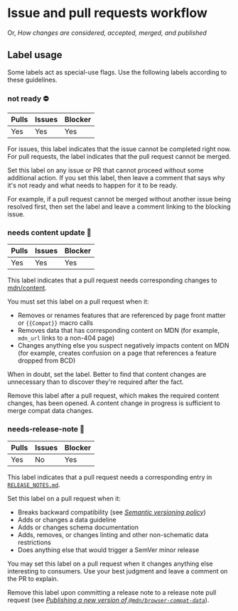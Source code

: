 # Issue and pull requests workflow

Or, _How changes are considered, accepted, merged, and published_

## Label usage

Some labels act as special-use flags. Use the following labels according to these guidelines.

### not ready ⛔

| Pulls | Issues | Blocker |
| ----- | ------ | ------- |
| Yes   | Yes    | Yes     |

For issues, this label indicates that the issue cannot be completed right now. For pull requests, the label indicates that the pull request cannot be merged.

Set this label on any issue or PR that cannot proceed without some additional action. If you set this label, then leave a comment that says why it's not ready and what needs to happen for it to be ready.

For example, if a pull request cannot be merged without another issue being resolved first, then set the label and leave a comment linking to the blocking issue.

### needs content update 📝

| Pulls | Issues | Blocker |
| ----- | ------ | ------- |
| Yes   | Yes    | Yes     |

This label indicates that a pull request needs corresponding changes to [mdn/content](https://github.com/mdn/content/).

You must set this label on a pull request when it:

- Removes or renames features that are referenced by page front matter or `{{Compat}}` macro calls
- Removes data that has corresponding content on MDN (for example, `mdn_url` links to a non-404 page)
- Changes anything else you suspect negatively impacts content on MDN (for example, creates confusion on a page that references a feature dropped from BCD)

When in doubt, set the label. Better to find that content changes are unnecessary than to discover they're required after the fact.

Remove this label after a pull request, which makes the required content changes, has been opened. A content change in progress is sufficient to merge compat data changes.

### needs-release-note 📰

| Pulls | Issues | Blocker |
| ----- | ------ | ------- |
| Yes   | No     | Yes     |

This label indicates that a pull request needs a corresponding entry in [`RELEASE_NOTES.md`](../RELEASE_NOTES.md).

Set this label on a pull request when it:

- Breaks backward compatibility (see [_Semantic versioning policy_](../README.md#semantic-versioning-policy))
- Adds or changes a data guideline
- Adds or changes schema documentation
- Adds, removes, or changes linting and other non-schematic data restrictions
- Does anything else that would trigger a SemVer minor release

You may set this label on a pull request when it changes anything else interesting to consumers. Use your best judgment and leave a comment on the PR to explain.

Remove this label upon committing a release note to a release note pull request (see [_Publishing a new version of `@mdn/browser-compat-data`_](./publishing.md#publishing-a-new-version-of-mdnbrowser-compat-data)).
